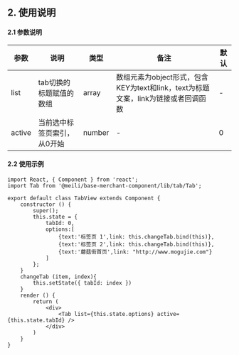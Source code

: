 ## 2. 使用说明

#### 2.1 参数说明

| 参数        | 说明           | 类型         |  备注       |   默认       |  
| ------------ | ------------- | ------------ | ------------  |------------  |
| list       | tab切换的标题赋值的数组          | array       | 数组元素为object形式，包含KEY为text和link，text为标题文案，link为链接或者回调函数        | -    |
| active     | 当前选中标签页索引，从0开始   | number | - |  0| 

#### 2.2 使用示例
	
	import React, { Component } from 'react';
	import Tab from '@meili/base-merchant-component/lib/tab/Tab';

	export default class TabView extends Component {
		constructor () {
			super();
			this.state = {
				tabId: 0,
				options:[
					{text:'标签页 1',link: this.changeTab.bind(this)},
					{text:'标签页 2',link: this.changeTab.bind(this)},
					{text:'蘑菇街首页',link: "http://www.mogujie.com"}
				]
			};
		}
		changeTab (item, index){
			this.setState({ tabId: index })
		}
		render () {
			return (
				<div>
					<Tab list={this.state.options} active={this.state.tabId} /> 
				</div>
			)
		}
	}
